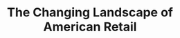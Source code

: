 ---
attached_gallery: gallery/retail.md
collection_archive: false
collection_category:
  - Award Winning
  - 'Exhibited Works '
  - Tech
  - Environments
  - Workplace
  - Conceptual
  - Color
  - Environments
  - Reportage
collection_content: >-
  Beginning in 2015, _The Changing Landscape of American Retail_ is an ongoing
  documentation of the shift from traditional brick-and-mortar locations where
  we once socialized and interacted with our community to the stark and generic
  structures that house shipping, fulfillment, call, and server centers, now
  essential for e-commerce.


  Like memories, familiar retail entities are fading away. Today, they stand as
  modern-day ruins and architectural artifacts that reach into the
  not-so-distant past of our own maturing interests and evolving identities.


  Toys “R” Us brings back of memories of avoiding my brother’s aerial assaults
  of red dodge balls and Nerf guns while simultaneously ignoring my mother’s
  plea to stop tearing into brand-new boxes of Teenage Mutant Ninja Turtle
  action figures and Lego Pirate sets.


  The Battlefield Mall was once a central meeting spot for my junior high
  peers—anchored by the food court and Aladdin’s Castle arcade. Here, a myriad
  of sights and smells trigger the memory to act as a roadmap for navigating the
  mall. Orange Julius produced the sweet scent of Florida citrus in Southern
  Missouri; there was the salty cheese sauce wafting from Potato Plus; and the
  fragrant cinnamon-sugar of Auntie Anne’s baked pretzels. The nearby arcade
  elicits a sensory transaction when I’m greeted by the flashing lights of
  Street Fighter II, manic electronic beeps, purple geometric carpet, and the
  oddly unique odor of stale popcorn mixed with the metallic scent of quarters,
  tucked into my front pocket.


  During high school and college, I spent hours at the Best Buy listening
  stations, previewing new music releases from my favorite artists. Today, I
  laugh when thinking back to a time when a Circuit City sales associate
  begrudgingly answered my product question by reading the back of the box, all
  before returning to watch Shaq and Kobe’s Lakers in the NBA Finals. It makes
  sense, Circuit City was known for having the best televisions and poor
  customer service.


  By 2012, Circuit City closed their doors. Toys “R” Us folded in the spring of
  2018, and Best Buy continues to shutter underperforming stores. Additionally,
  arcades and food courts are endangered as small- and medium-sized “Class B”
  malls are closing all over the U.S.


  Like most Americans, I love the ease and product availability of Amazon and
  online retailers. I order my toothpaste with a click of a button and can
  obtain work supplies from the comfort of my sofa. My concerns are rooted in
  our recent pattern of isolationism and shrinking human interaction. Store
  closings feel like a continuation of our declining thoughtful conversations,
  empty playgrounds, and sense of community as we opt for a digital facsimile.
  We are no longer previewing music and getting recommendations on new releases
  in person and in retail shops. We will no longer meet our friends in food
  courts. And there will never be an opportunity to watch an NBA game with an
  uninformed and complacent Circuit City employee.


  _The Changing Landscape of American Retail_ is an exercise of looking to the
  past and peering into the future, serving as a metaphor of how technology is
  accelerating cultural change in the modern world. I know you can’t fight
  change, but that doesn’t mean you can’t be sentimental.
collection_cover: 'https://d1sf55qlb7p6hz.cloudfront.net/retail-2.jpg'
collection_cover_mobile: 'https://d1sf55qlb7p6hz.cloudfront.net/verticalcovers-2.jpg'
collection_description: >-
  Like memories, familiar retail entities are fading away as they stand as
  modern-day ruins from the not-so-distant past. This work documents the shift
  from traditional brick-and-mortar locations to the stark and generic
  structures that house shipping, fulfillment, and server centers essential for
  e-commerce.


  A winning exhibition for Klompching Gallery 2020 _Fresh_, 2019 - 2020 The
  Fence touring installation, winner in the 2018 _PDN Photo Annual_ and a
  _Photolucida_ _Critical Mass_ top 50 international fine art photographic
  project. Featured on _NPR, The Washington Post, Architectural Digest, Wired,
  Fast Company,_ and _Business Insider._
collection_filter: Personal
collection_hidden: false
collection_meta: 2015 - 2022
collection_preview:
  - 'https://d1sf55qlb7p6hz.cloudfront.net/retail-cover-1.jpg'
  - 'https://d1sf55qlb7p6hz.cloudfront.net/retail-cover-2.jpg'
  - 'https://d1sf55qlb7p6hz.cloudfront.net/retail-cover-3.jpg'
  - 'https://d1sf55qlb7p6hz.cloudfront.net/retail-cover-4.jpg'
cover_image: 'https://d1sf55qlb7p6hz.cloudfront.net/social-3.jpg'
date: ''
layout: blocks
logo: ''
navigation_theme: white
px_extra: true
slug: projects/changing-landscape-american-retail
theme_color: '#E9DCD0'
theme_color_all_works: '#F1A4FF'
title: The Changing Landscape of American Retail
collection_awards:
  - content: |-
      **2020**  
      Klompching Gallery 2020 Fresh  
      One of five winning exhibitions
    template: popup-text-element
  - content: |-
      **2018**  
      Photolucida Critical Mass  
      Top 50 International Project 
    template: popup-text-element
  - content: |-
      **2018**  
      _PDN Photo Annual_   
      Best Personal Work Series
    template: popup-text-element
collection_exhibition:
  - content: |-
      **2020**  
      _Fresh 2020_  
      Klompching Gallery.  
      Brooklyn, NY. (Group Show)
    template: popup-text-element
  - content: |-
      **2019 - 2020**  
      _Photoville The Fence:_

      Brooklyn Bridge Park. Brooklyn, NY.  
      Santa Fe Railyard Park. Santa Fe, NM.  
      LoDo District. Denver, CO.  
      Atlanta Beltline. Atlanta, GA.
    template: popup-text-element
  - content: |-
      **2019**  
      _Standard Vision LA at LA Live_  
      Los Angeles, CA (Solo Show)
    template: popup-text-element
  - content: |-
      **2019**  
      _Camera Work Gallery_  
      Portland, OR (Solo Show)
    template: popup-text-element
collection_blocks:
  - _bookshop_name: collections/media-row-start
    row_alignment: between
  - _bookshop_name: collections/media-element
    block: media-element
    color: '#D5E6F1'
    image: 'https://d1sf55qlb7p6hz.cloudfront.net/retail-1.jpg'
    margin_left: '20'
    margin_right: '0'
    margin_y: '100'
    width: '60'
  - _bookshop_name: collections/media-row
    row_alignment: between
  - _bookshop_name: collections/media-element
    block: media-element
    color: '#FCCEB1'
    image: 'https://d1sf55qlb7p6hz.cloudfront.net/retail-3.jpg'
    margin_left: '10'
    margin_y: '400'
    width: '45'
  - _bookshop_name: collections/media-element
    block: media-element
    color: '#F2DED6'
    image: 'https://d1sf55qlb7p6hz.cloudfront.net/retail-2.jpg'
    margin_right: '5'
    margin_y: '100'
    width: '33'
  - _bookshop_name: collections/media-row
    row_alignment: between
  - _bookshop_name: collections/media-element
    block: media-element
    color: '#DAF0E7'
    image: 'https://d1sf55qlb7p6hz.cloudfront.net/retail-4.jpg'
    margin_left: '20'
    margin_y: '100'
    width: '50'
  - _bookshop_name: collections/media-row
    row_alignment: between
  - _bookshop_name: collections/media-element
    block: media-element
    color: '#F8F2F7'
    image: 'https://d1sf55qlb7p6hz.cloudfront.net/retail-5.jpg'
    margin_left: '35'
    margin_right: '0'
    margin_y: '100'
    width: '60'
  - _bookshop_name: collections/media-row
    row_alignment: between
  - _bookshop_name: collections/media-element
    block: media-element
    color: '#FBE5D2'
    image: 'https://d1sf55qlb7p6hz.cloudfront.net/retail-6.jpg'
    margin_left: '5'
    margin_right: '0'
    margin_y: '100'
    width: '45'
  - _bookshop_name: collections/media-element
    block: media-element
    color: '#FF8E7D'
    image: 'https://d1sf55qlb7p6hz.cloudfront.net/retail-7.jpg'
    margin_left: '0'
    margin_right: '10'
    margin_y: '400'
    width: '33'
  - _bookshop_name: collections/media-row
    row_alignment: between
  - _bookshop_name: collections/media-element
    block: media-element
    color: '#DCDEE5'
    image: 'https://d1sf55qlb7p6hz.cloudfront.net/retail-8.jpg'
    margin_left: '15'
    margin_right: '0'
    margin_y: '100'
    width: '50'
  - _bookshop_name: collections/media-row
    row_alignment: between
  - _bookshop_name: collections/media-element
    block: media-element
    color: '#FFDFC9'
    image: 'https://d1sf55qlb7p6hz.cloudfront.net/retail-10.jpg'
    margin_left: '10'
    margin_y: '600'
    width: '33'
  - _bookshop_name: collections/media-element
    block: media-element
    color: '#E0F3EB'
    image: 'https://d1sf55qlb7p6hz.cloudfront.net/retail-9.jpg'
    margin_right: '5'
    margin_y: '100'
    width: '45'
  - _bookshop_name: collections/media-row
    row_alignment: between
  - _bookshop_name: collections/media-element
    block: media-element
    color: '#F5ECBA'
    image: 'https://d1sf55qlb7p6hz.cloudfront.net/retail-11.jpg'
    margin_left: '35'
    margin_y: '100'
    width: '40'
  - _bookshop_name: collections/media-row
    row_alignment: between
  - _bookshop_name: collections/media-element
    block: media-element
    color: '#F3E7DD'
    image: 'https://d1sf55qlb7p6hz.cloudfront.net/retail-12.jpg'
    margin_left: '25'
    margin_right: '0'
    margin_y: '100'
    width: '60'
  - _bookshop_name: collections/media-row
    row_alignment: between
  - _bookshop_name: collections/media-element
    block: media-element
    color: '#F0CDC4'
    image: 'https://d1sf55qlb7p6hz.cloudfront.net/retail-13.jpg'
    margin_left: '10'
    margin_right: '0'
    margin_y: '100'
    width: '30'
  - _bookshop_name: collections/media-element
    block: media-element
    color: '#A9CFFD'
    image: 'https://d1sf55qlb7p6hz.cloudfront.net/retail-14.jpg'
    margin_left: '0'
    margin_right: '5'
    margin_y: '400'
    width: '50'
  - _bookshop_name: collections/media-row
    row_alignment: between
  - _bookshop_name: collections/media-element
    block: media-element
    color: '#EDD5BE'
    image: 'https://d1sf55qlb7p6hz.cloudfront.net/retail-15.jpg'
    margin_left: '20'
    margin_right: '0'
    margin_y: '100'
    width: '55'
  - _bookshop_name: collections/media-row
    row_alignment: between
  - _bookshop_name: collections/media-element
    block: media-element
    color: '#FBE6DF'
    image: 'https://d1sf55qlb7p6hz.cloudfront.net/retail-17.jpg'
    margin_left: '5'
    margin_right: '0'
    margin_y: '300'
    width: '45'
  - _bookshop_name: collections/media-element
    block: media-element
    color: '#F3ECE4'
    image: 'https://d1sf55qlb7p6hz.cloudfront.net/retail-16.jpg'
    margin_left: '0'
    margin_right: '10'
    margin_y: '100'
    width: '33'
  - _bookshop_name: collections/media-row
    row_alignment: between
  - _bookshop_name: collections/media-element
    block: media-element
    color: '#FCE6C8'
    image: 'https://d1sf55qlb7p6hz.cloudfront.net/retail-18.jpg'
    margin_left: '35'
    margin_y: '100'
    width: '30'
  - _bookshop_name: collections/media-row
    row_alignment: between
  - _bookshop_name: collections/media-element
    block: media-element
    color: '#D9D1CE'
    image: 'https://d1sf55qlb7p6hz.cloudfront.net/retail-19.jpg'
    margin_left: '0'
    margin_right: '5'
    margin_y: '100'
    width: '45'
  - _bookshop_name: collections/media-element
    block: media-element
    color: '#FBF9E1'
    image: 'https://d1sf55qlb7p6hz.cloudfront.net/retail-20.jpg'
    margin_right: '5'
    margin_y: '600'
    width: '40'
  - _bookshop_name: collections/media-row
    row_alignment: between
  - _bookshop_name: collections/media-element
    block: media-element
    color: '#E0EAE7'
    image: 'https://d1sf55qlb7p6hz.cloudfront.net/retail-21.jpg'
    margin_left: '15'
    margin_y: '100'
    width: '66'
  - _bookshop_name: collections/media-row-end
collection_press:
  - content: >-
      [_The Washington
      Post_](https://www.washingtonpost.com/photography/2019/11/22/photographing-retail-apocalypse/?utm_campaign=later-linkinbio-jesserieser&utm_content=later-4242812&utm_medium=social&utm_source=instagram)
    template: popup-text-element
  - content: >-
      [_NPR_](https://kjzz.org/content/708344/changing-face-retail-through-camera-lens)
    template: popup-text-element
  - content: '[_Wired_](https://www.wired.com/story/photo-gallery-retail-apocalypse/)'
    template: popup-text-element
  - content: >-
      [_Architectural
      Digest_](https://www.architecturaldigest.com/story/jesse-rieser-retail-apocalypse)
    template: popup-text-element
  - content: >-
      [_Fast
      Company_](https://www.fastcompany.com/90230234/the-retail-apocalypse-in-pictures)
    template: popup-text-element
  - content: >-
      [_Business
      Insider_](https://www.businessinsider.com/retail-apocalypse-american-landscape-jesse-rieser-photos-2018-12)
    template: popup-text-element
  - content: '[_Fraction Magazine #131_](http://www.fractionmagazine.com/jesse-rieser)'
    template: popup-text-element
  - content: '_Blkswn (Japan)_ '
    template: popup-text-element
  - content: >-
      [_BOOOOOOOM 64 x 64: Best of
      2018_](https://www.booooooom.com/2018/12/31/fav-photos-found-in-2018-64-photos-by-64-photographers/)
    template: popup-text-element
  - content: >-
      [_BOOOOOOOM_](https://www.booooooom.com/2018/09/20/photographer-spotlight-jesse-rieser/)
    template: popup-text-element
  - content: >-
      [_Ignant_](https://www.ignant.com/2018/08/28/the-retail-apocalypse-by-jesse-rieser/)
    template: popup-text-element
  - content: >-
      [_Plain
      Magazine_](https://plainmagazine.com/jesse-rieser-changing-american-retail/)
    template: popup-text-element
  - content: >-
      [_Archinect_](https://archinect.com/features/article/150117527/in-focus-jesse-rieser-and-his-2d-facsimile-to-architecture)
    template: popup-text-element
  - content: >-
      [_Muuuz Architecture & Design
      Magazine_](https://www.muuuz.com/magazine/rubriques/arts/49392-jesse-rieser-the-changing-landscape-of-american-retail.html)
    template: popup-text-element
---